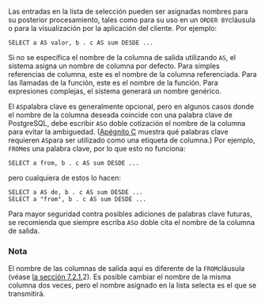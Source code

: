 Las entradas en la lista de selección pueden ser asignadas nombres  para su posterior procesamiento, tales como para su uso en un  `ORDER BY`cláusula o para la visualización por la aplicación del cliente. Por ejemplo:

```
SELECT a AS valor, b . c AS sum DESDE ...
```

Si no se especifica el nombre de la columna de salida utilizando `AS`, el sistema asigna un nombre de columna por defecto. Para simples  referencias de columna, este es el nombre de la columna referenciada.  Para las llamadas de la función, este es el nombre de la función. Para  expresiones complejas, el sistema generará un nombre genérico.

El  `AS`palabra clave es generalmente opcional, pero en algunos casos donde el nombre  de la columna deseada coincide con una palabra clave de PostgreSQL, debe escribir  `AS`o doble cotización el nombre de la columna para evitar la ambiguedad. ([Apégnito C](https://www.postgresql.org/docs/current/sql-keywords-appendix.html) muestra qué palabras clave requieren  `AS`para ser utilizado como una etiqueta de columna.) Por ejemplo,  `FROM`es una palabra clave, por lo que esto no funciona:

```
SELECT a from, b . c AS sum DESDE ...
```

pero cualquiera de estos lo hacen:

```
SELECT a AS de, b . c AS sum DESDE ...
SELECT a "from", b . c AS sum DESDE ...
```

Para mayor seguridad contra posibles adiciones de palabras clave futuras, se recomienda que siempre escriba  `AS`o doble cita el nombre de la columna de salida.

### Nota

El nombre de las columnas de salida aquí es diferente de la  `FROM`cláusula (véase [la sección 7.2.1.](https://www.postgresql.org/docs/current/queries-table-expressions.html#QUERIES-TABLE-ALIASES)2). Es posible cambiar el nombre de la misma columna dos veces, pero el  nombre asignado en la lista selecta es el que se transmitirá.